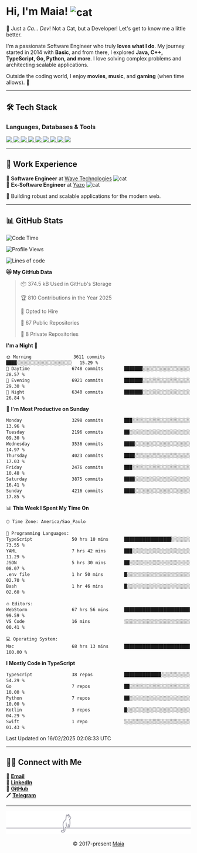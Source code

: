 <h1 align="left">Hi, I'm Maia! 
<img src="https://emojis.slackmojis.com/emojis/images/1643509834/36299/black-cat.gif?1643509834" width="50" height="60" align="center" alt="cat"/>
</h1>

🎩 Just a *Ca... Dev*! Not a Cat, but a Developer! Let's get to know me a little better.

I'm a passionate Software Engineer who truly **loves what I do**. My journey started in 2014 with **Basic**, and from there, I explored **Java, C++, TypeScript, Go, Python, and more**. I love solving complex problems and architecting scalable applications.

Outside the coding world, I enjoy **movies**, **music**, and **gaming** (when time allows). 🚀

---

## 🛠️ Tech Stack

### Languages, Databases & Tools
<p>
  <a href="https://www.typescriptlang.org">
    <img src="https://skillicons.dev/icons?i=ts" />
  </a>
  <a href="https://go.dev">
    <img src="https://skillicons.dev/icons?i=go" />
  </a>
  <a href="https://www.python.org">
    <img src="https://skillicons.dev/icons?i=python" />
  </a>
  <a href="https://gradle.org">
    <img src="https://skillicons.dev/icons?i=gradle" />
  </a>
  <a href="https://redis.io">
    <img src="https://skillicons.dev/icons?i=redis" />
  </a>
  <a href="https://www.mongodb.com">
    <img src="https://skillicons.dev/icons?i=mongodb" />
  </a>
  <a href="https://nodejs.org">
    <img src="https://skillicons.dev/icons?i=nodejs" />
  </a>
  <a href="https://www.javascript.com">
    <img src="https://skillicons.dev/icons?i=js" />
  </a>
  <a href="https://www.docker.com">
    <img src="https://skillicons.dev/icons?i=docker" />
  </a>
</p>

---

## 💼 Work Experience

🔹 **Software Engineer** at [Wave Technologies](https://www.linkedin.com/company/wave-technologies-oficial/)   <img src="https://media.giphy.com/media/WUlplcMpOCEmTGBtBW/giphy.gif" width="30" alt="cat"> <br>
🔹 **Ex-Software Engineer** at [Yazo](https://yazo.com.br/) <img src="https://media.giphy.com/media/WUlplcMpOCEmTGBtBW/giphy.gif" width="30" alt="cat"> <br>

🚀 Building robust and scalable applications for the modern web.

---

## 📊 GitHub Stats

<!--START_SECTION:waka-->
![Code Time](http://img.shields.io/badge/Code%20Time-5%2C296%20hrs%2016%20mins-blue)

![Profile Views](http://img.shields.io/badge/Profile%20Views-20-blue)

![Lines of code](https://img.shields.io/badge/From%20Hello%20World%20I%27ve%20Written-8.1%20million%20lines%20of%20code-blue)

**🐱 My GitHub Data** 

> 📦 374.5 kB Used in GitHub's Storage 
 > 
> 🏆 810 Contributions in the Year 2025
 > 
> 💼 Opted to Hire
 > 
> 📜 67 Public Repositories 
 > 
> 🔑 8 Private Repositories 
 > 
**I'm a Night 🦉** 

```text
🌞 Morning                3611 commits        ████░░░░░░░░░░░░░░░░░░░░░   15.29 % 
🌆 Daytime                6748 commits        ███████░░░░░░░░░░░░░░░░░░   28.57 % 
🌃 Evening                6921 commits        ███████░░░░░░░░░░░░░░░░░░   29.30 % 
🌙 Night                  6340 commits        ███████░░░░░░░░░░░░░░░░░░   26.84 % 
```
📅 **I'm Most Productive on Sunday** 

```text
Monday                   3298 commits        ███░░░░░░░░░░░░░░░░░░░░░░   13.96 % 
Tuesday                  2196 commits        ██░░░░░░░░░░░░░░░░░░░░░░░   09.30 % 
Wednesday                3536 commits        ████░░░░░░░░░░░░░░░░░░░░░   14.97 % 
Thursday                 4023 commits        ████░░░░░░░░░░░░░░░░░░░░░   17.03 % 
Friday                   2476 commits        ███░░░░░░░░░░░░░░░░░░░░░░   10.48 % 
Saturday                 3875 commits        ████░░░░░░░░░░░░░░░░░░░░░   16.41 % 
Sunday                   4216 commits        ████░░░░░░░░░░░░░░░░░░░░░   17.85 % 
```


📊 **This Week I Spent My Time On** 

```text
🕑︎ Time Zone: America/Sao_Paulo

💬 Programming Languages: 
TypeScript               50 hrs 10 mins      ██████████████████░░░░░░░   73.55 % 
YAML                     7 hrs 42 mins       ███░░░░░░░░░░░░░░░░░░░░░░   11.29 % 
JSON                     5 hrs 30 mins       ██░░░░░░░░░░░░░░░░░░░░░░░   08.07 % 
.env file                1 hr 50 mins        █░░░░░░░░░░░░░░░░░░░░░░░░   02.70 % 
Bash                     1 hr 46 mins        █░░░░░░░░░░░░░░░░░░░░░░░░   02.60 % 

🔥 Editors: 
WebStorm                 67 hrs 56 mins      █████████████████████████   99.59 % 
VS Code                  16 mins             ░░░░░░░░░░░░░░░░░░░░░░░░░   00.41 % 

💻 Operating System: 
Mac                      68 hrs 13 mins      █████████████████████████   100.00 % 
```

**I Mostly Code in TypeScript** 

```text
TypeScript               38 repos            ██████████████░░░░░░░░░░░   54.29 % 
Go                       7 repos             ██░░░░░░░░░░░░░░░░░░░░░░░   10.00 % 
Python                   7 repos             ██░░░░░░░░░░░░░░░░░░░░░░░   10.00 % 
Kotlin                   3 repos             █░░░░░░░░░░░░░░░░░░░░░░░░   04.29 % 
Swift                    1 repo              ░░░░░░░░░░░░░░░░░░░░░░░░░   01.43 % 
```




 Last Updated on 16/02/2025 02:08:33 UTC
<!--END_SECTION:waka-->

---

## 👯‍👨 Connect with Me
📧 **[Email](mailto:gabrielmaialva33@gmail.com)**  
🔗 **[LinkedIn](https://www.linkedin.com/in/gabriel-maia-183984239)**  
🐙 **[GitHub](https://github.com/gabrielmaialva33)**  
🖊 **[Telegram](https://t.me/sr_mrootx)**

---

<p align="center"><img src="https://raw.githubusercontent.com/gabrielmaialva33/gabrielmaialva33/master/assets/gray0_ctp_on_line.svg?sanitize=true" /></p>
<p align="center">&copy; 2017-present <a href="https://github.com/gabrielmaialva33/" target="_blank">Maia</a></p>
